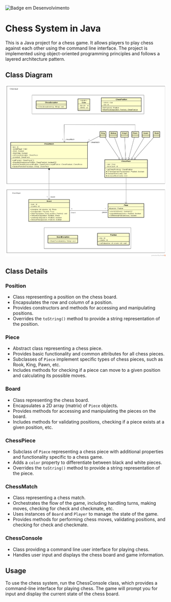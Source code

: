 ![Badge em Desenvolvimento](https://img.shields.io/static/v1?label=STATUS&message=EM%20DESENVOLVIMENTO&color=GREEN&style=for-the-badge)

# Chess System in Java

This is a Java project for a chess game. It allows players to play chess against each other using the command line interface. The project is implemented using object-oriented programming principles and follows a layered architecture pattern.

## Class Diagram

![](https://github.com/jbrun0r/assets/blob/main/chess-system-design.png?raw=true)

## Class Details

### Position

- Class representing a position on the chess board.
- Encapsulates the row and column of a position.
- Provides constructors and methods for accessing and manipulating positions.
- Overrides the `toString()` method to provide a string representation of the position.

### Piece

- Abstract class representing a chess piece.
- Provides basic functionality and common attributes for all chess pieces.
- Subclasses of `Piece` implement specific types of chess pieces, such as Rook, King, Pawn, etc.
- Includes methods for checking if a piece can move to a given position and calculating its possible moves.

### Board

- Class representing the chess board.
- Encapsulates a 2D array (matrix) of `Piece` objects.
- Provides methods for accessing and manipulating the pieces on the board.
- Includes methods for validating positions, checking if a piece exists at a given position, etc.

### ChessPiece

- Subclass of `Piece` representing a chess piece with additional properties and functionality specific to a chess game.
- Adds a `color` property to differentiate between black and white pieces.
- Overrides the `toString()` method to provide a string representation of the piece.

### ChessMatch

- Class representing a chess match.
- Orchestrates the flow of the game, including handling turns, making moves, checking for check and checkmate, etc.
- Uses instances of `Board` and `Player` to manage the state of the game.
- Provides methods for performing chess moves, validating positions, and checking for check and checkmate.

### ChessConsole

- Class providing a command line user interface for playing chess.
- Handles user input and displays the chess board and game information.

## Usage

To use the chess system, run the ChessConsole class, which provides a command-line interface for playing chess. The game will prompt you for input and display the current state of the chess board.
